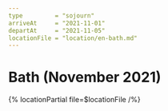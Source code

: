 ```yaml
---
type         = "sojourn"
arriveAt     = "2021-11-01"
departAt     = "2021-11-05"
locationFile = "location/en-bath.md"
---
```


# Bath (November 2021)

{% locationPartial file=$locationFile /%} 
